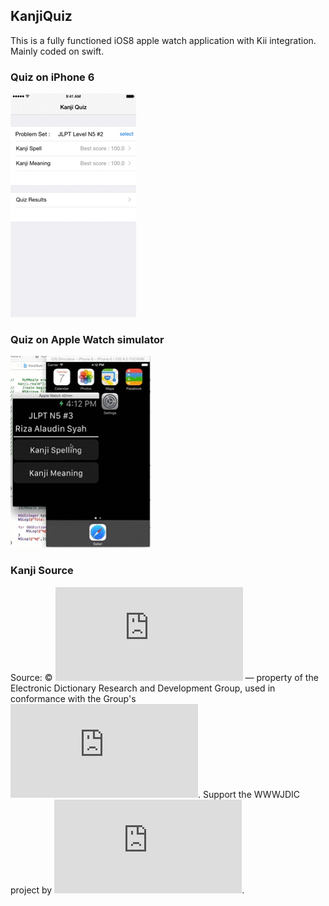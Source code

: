 ## KanjiQuiz
This is a fully functioned iOS8 apple watch application with Kii integration.
Mainly coded on swift.
### Quiz on iPhone 6
![alt iPhone6](kanji-quiz-1.gif)

### Quiz on Apple Watch simulator
![alt appleWatch-simulator](quiz-watch.gif)

### Kanji Source
Source: © ![JMDict](http://www.edrdg.org/jmdict/edict_doc.html) — property of the Electronic Dictionary Research and Development Group, used in conformance with the Group's ![licence](http://www.edrdg.org/edrdg/licence.html). Support the WWWJDIC project by ![donating](http://www.edrdg.org/donations.html). 
